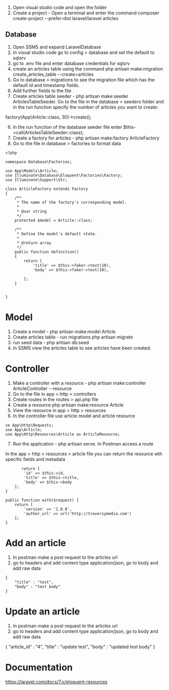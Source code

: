 
1. Open visual studio code and open the folder
2. Create a project - Open a terminal and enter the command composer create-project --prefer-dist laravel/laravel articles

Database
----------

1. Open SSMS and expand LaravelDatabase
2. In visual studio code go to config > database and set the default to sqlsrv
3. go to .env file and enter database credentials for sqlsrv
4. create an articles table using the command php artisan make:migration create_articles_table --create=articles
5. Go to database > migrations to see the migration file which has the default id and timestamp fields.
6. Add further fields to the file
7. Create articles table seeder - php artisan make:seeder ArticlesTableSeeder.  Go to the file in the database > seeders folder and in the run function 
specify the number of articles you want to create:

factory(App\Article::class, 30)->create();

6. In the run function of the database seeder file enter  $this->call(ArticlesTableSeeder::class);
7. Create a factory for articles - php artisan make:factory ArticleFactory
8. Go to the file in database > factories to format data

```
<?php

namespace Database\Factories;

use App\Models\Article;
use Illuminate\Database\Eloquent\Factories\Factory;
use Illuminate\Support\Str;

class ArticleFactory extends Factory
{
    /**
     * The name of the factory's corresponding model.
     *
     * @var string
     */
    protected $model = Article::class;

    /**
     * Define the model's default state.
     *
     * @return array
     */
    public function definition()
    {
        return [
            'title' => $this->faker->text(10),
            'body' => $this->faker->text(10),
         
        ];
    }

   
}

```

Model
======
1. Create a model - php artisan make:model Article
2. Create articles table - run migrations php artisan migrate
3. run seed data - php artisan db:seed
4. In SSMS view the articles table to see articles have been created.

Controller
===========
1. Make a controller with a resource - php artisan make:controller ArticleController --resource
2. Go to the file in app > http > controllers
3. Create routes in the routes > api.php file
4. Create a resource php artisan make:resource Article
5. View the resource in app > http > resources
6. In the controller file use article model and article resource

```
se App\Http\Requests;
use App\Article;
use App\Http\Resources\Article as ArticleResource;

```
7. Run the application - php artisan serve.  In Postman access a route

In the app > http > resources > article file you can return the resource wth specific fields and metadata

```
       return [
        'id' => $this->id,
        'title' => $this->title,
        'body' => $this->body
    ];
}

public function with($request) {
    return [
        'version' => '1.0.0',
        'author_url' => url('http://traversymedia.com')
    ];
}
```

Add an article
==============
1. In postman make a post request to the articles url
2. go to headers and add content type application/json, go to body and add raw data

```
{
    "title" : "test",
    "body" : "test body"
}
```

Update an article
==================
1. In postman make a post request to the articles url
2. go to headers and add content type application/json, go to body and add raw data

{
    "article_id" : "4",
    "title" : "update test",
    "body" : "updated test body"
}


Documentation
=============


https://laravel.com/docs/7.x/eloquent-resources
